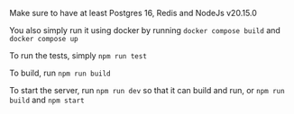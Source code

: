 Make sure to have at least Postgres 16, Redis and NodeJs v20.15.0

You also simply run it using docker by running `docker compose build` and `docker compose up`

To run the tests, simply `npm run test`

To build, run `npm run build`

To start the server, run `npm run dev` so that it can build and run, or `npm run build` and `npm start`

